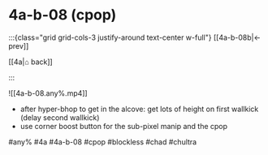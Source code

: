 # 4a-b-08 (cpop)

:::{class="grid grid-cols-3 justify-around text-center w-full"}
[[4a-b-08b|← prev]]

[[4a|⌂ back]]

<span/>

:::

![[4a-b-08.any%.mp4]]

* after hyper-bhop to get in the alcove: get lots of height on first wallkick (delay second wallkick)
* use corner boost button for the sub-pixel manip and the cpop

#any% #4a #4a-b-08 #cpop #blockless #chad #chultra
